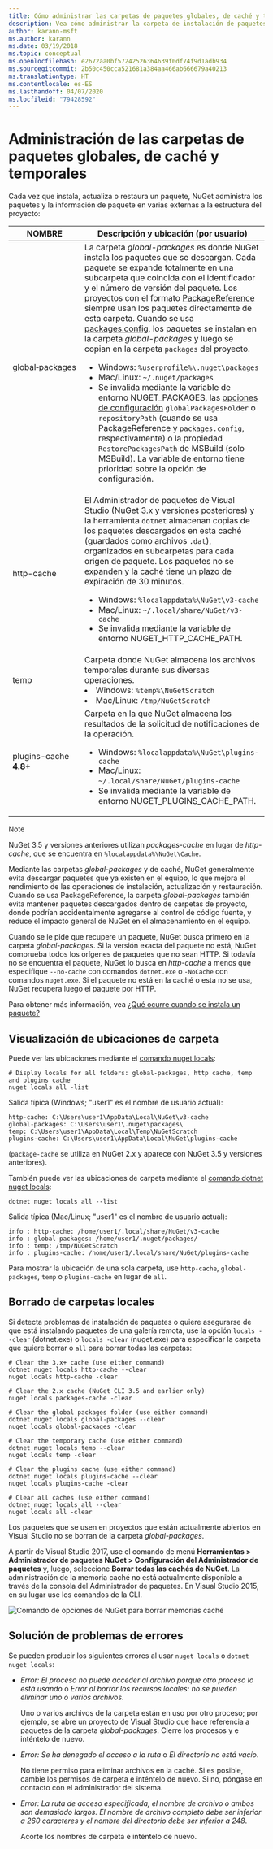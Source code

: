 ```yaml
---
title: Cómo administrar las carpetas de paquetes globales, de caché y temporales en NuGet
description: Vea cómo administrar la carpeta de instalación de paquetes globales, la caché de paquetes y las carpetas temporales que existen en un equipo, que se utilizan al instalar, restaurar y actualizar paquetes.
author: karann-msft
ms.author: karann
ms.date: 03/19/2018
ms.topic: conceptual
ms.openlocfilehash: e2672aa0bf57242526364639f0df74f9d1adb934
ms.sourcegitcommit: 2b50c450cca521681a384aa466ab666679a40213
ms.translationtype: HT
ms.contentlocale: es-ES
ms.lasthandoff: 04/07/2020
ms.locfileid: "79428592"
---
```

# <a name="managing-the-global-packages-cache-and-temp-folders"></a>Administración de las carpetas de paquetes globales, de caché y temporales

Cada vez que instala, actualiza o restaura un paquete, NuGet administra los paquetes y la información de paquete en varias externas a la estructura del proyecto:

| NOMBRE | Descripción y ubicación (por usuario)|
| --- | --- |
| global‑packages | La carpeta *global-packages* es donde NuGet instala los paquetes que se descargan. Cada paquete se expande totalmente en una subcarpeta que coincida con el identificador y el número de versión del paquete. Los proyectos con el formato [PackageReference](package-references-in-project-files.md) siempre usan los paquetes directamente de esta carpeta. Cuando se usa [packages.config](../reference/packages-config.md), los paquetes se instalan en la carpeta *global-packages* y luego se copian en la carpeta `packages` del proyecto.<br/><ul><li>Windows: `%userprofile%\.nuget\packages`</li><li>Mac/Linux: `~/.nuget/packages`</li><li>Se invalida mediante la variable de entorno NUGET_PACKAGES, las [opciones de configuración](../reference/nuget-config-file.md#config-section) `globalPackagesFolder` o `repositoryPath` (cuando se usa PackageReference y `packages.config`, respectivamente) o la propiedad `RestorePackagesPath` de MSBuild (solo MSBuild). La variable de entorno tiene prioridad sobre la opción de configuración.</li></ul> |
| http-cache | El Administrador de paquetes de Visual Studio (NuGet 3.x y versiones posteriores) y la herramienta `dotnet` almacenan copias de los paquetes descargados en esta caché (guardados como archivos `.dat`), organizados en subcarpetas para cada origen de paquete. Los paquetes no se expanden y la caché tiene un plazo de expiración de 30 minutos.<br/><ul><li>Windows: `%localappdata%\NuGet\v3-cache`</li><li>Mac/Linux: `~/.local/share/NuGet/v3-cache`</li><li>Se invalida mediante la variable de entorno NUGET_HTTP_CACHE_PATH.</li></ul> |
| temp | Carpeta donde NuGet almacena los archivos temporales durante sus diversas operaciones.<br/><li>Windows: `%temp%\NuGetScratch`</li><li>Mac/Linux: `/tmp/NuGetScratch`</li></ul> |
| plugins-cache **4.8+** | Carpeta en la que NuGet almacena los resultados de la solicitud de notificaciones de la operación.<br/><ul><li>Windows: `%localappdata%\NuGet\plugins-cache`</li><li>Mac/Linux: `~/.local/share/NuGet/plugins-cache`</li><li>Se invalida mediante la variable de entorno NUGET_PLUGINS_CACHE_PATH.</li></ul> |

> [!Note]
> NuGet 3.5 y versiones anteriores utilizan *packages-cache* en lugar de *http-cache*, que se encuentra en `%localappdata%\NuGet\Cache`.

Mediante las carpetas *global-packages* y de caché, NuGet generalmente evita descargar paquetes que ya existen en el equipo, lo que mejora el rendimiento de las operaciones de instalación, actualización y restauración. Cuando se usa PackageReference, la carpeta *global-packages* también evita mantener paquetes descargados dentro de carpetas de proyecto, donde podrían accidentalmente agregarse al control de código fuente, y reduce el impacto general de NuGet en el almacenamiento en el equipo.

Cuando se le pide que recupere un paquete, NuGet busca primero en la carpeta *global-packages*. Si la versión exacta del paquete no está, NuGet comprueba todos los orígenes de paquetes que no sean HTTP. Si todavía no se encuentra el paquete, NuGet lo busca en *http-cache* a menos que especifique `--no-cache` con comandos `dotnet.exe` o `-NoCache` con comandos `nuget.exe`. Si el paquete no está en la caché o esta no se usa, NuGet recupera luego el paquete por HTTP.

Para obtener más información, vea [¿Qué ocurre cuando se instala un paquete?](../concepts/package-installation-process.md)

## <a name="viewing-folder-locations"></a>Visualización de ubicaciones de carpeta

Puede ver las ubicaciones mediante el [comando nuget locals](../reference/cli-reference/cli-ref-locals.md):

```cli
# Display locals for all folders: global-packages, http cache, temp and plugins cache
nuget locals all -list
```

Salida típica (Windows; "user1" es el nombre de usuario actual):

```output
http-cache: C:\Users\user1\AppData\Local\NuGet\v3-cache
global-packages: C:\Users\user1\.nuget\packages\
temp: C:\Users\user1\AppData\Local\Temp\NuGetScratch
plugins-cache: C:\Users\user1\AppData\Local\NuGet\plugins-cache
```

(`package-cache` se utiliza en NuGet 2.x y aparece con NuGet 3.5 y versiones anteriores).

También puede ver las ubicaciones de carpeta mediante el [comando dotnet nuget locals](/dotnet/core/tools/dotnet-nuget-locals):

```dotnetcli
dotnet nuget locals all --list
```

Salida típica (Mac/Linux; "user1" es el nombre de usuario actual):

```output
info : http-cache: /home/user1/.local/share/NuGet/v3-cache
info : global-packages: /home/user1/.nuget/packages/
info : temp: /tmp/NuGetScratch
info : plugins-cache: /home/user1/.local/share/NuGet/plugins-cache
```

Para mostrar la ubicación de una sola carpeta, use `http-cache`, `global-packages`, `temp` o `plugins-cache` en lugar de `all`.

## <a name="clearing-local-folders"></a>Borrado de carpetas locales

Si detecta problemas de instalación de paquetes o quiere asegurarse de que está instalando paquetes de una galería remota, use la opción `locals --clear` (dotnet.exe) o `locals -clear` (nuget.exe) para especificar la carpeta que quiere borrar o `all` para borrar todas las carpetas:

```cli
# Clear the 3.x+ cache (use either command)
dotnet nuget locals http-cache --clear
nuget locals http-cache -clear

# Clear the 2.x cache (NuGet CLI 3.5 and earlier only)
nuget locals packages-cache -clear

# Clear the global packages folder (use either command)
dotnet nuget locals global-packages --clear
nuget locals global-packages -clear

# Clear the temporary cache (use either command)
dotnet nuget locals temp --clear
nuget locals temp -clear

# Clear the plugins cache (use either command)
dotnet nuget locals plugins-cache --clear
nuget locals plugins-cache -clear

# Clear all caches (use either command)
dotnet nuget locals all --clear
nuget locals all -clear
```

Los paquetes que se usen en proyectos que están actualmente abiertos en Visual Studio no se borran de la carpeta *global-packages*.

A partir de Visual Studio 2017, use el comando de menú **Herramientas > Administrador de paquetes NuGet > Configuración del Administrador de paquetes** y, luego, seleccione **Borrar todas las cachés de NuGet**. La administración de la memoria caché no está actualmente disponible a través de la consola del Administrador de paquetes. En Visual Studio 2015, en su lugar use los comandos de la CLI.

![Comando de opciones de NuGet para borrar memorias caché](media/options-clear-caches.png)

## <a name="troubleshooting-errors"></a>Solución de problemas de errores

Se pueden producir los siguientes errores al usar `nuget locals` o `dotnet nuget locals`:

- *Error: El proceso no puede acceder al archivo <package> porque otro proceso lo está usando* o *Error al borrar los recursos locales: no se pueden eliminar uno o varios archivos*.

    Uno o varios archivos de la carpeta están en uso por otro proceso; por ejemplo, se abre un proyecto de Visual Studio que hace referencia a paquetes de la carpeta *global-packages*. Cierre los procesos y e inténtelo de nuevo.

- *Error: Se ha denegado el acceso a la ruta <path>* o *El directorio no está vacío*.

    No tiene permiso para eliminar archivos en la caché. Si es posible, cambie los permisos de carpeta e inténtelo de nuevo. Si no, póngase en contacto con el administrador del sistema.

- *Error: La ruta de acceso especificada, el nombre de archivo o ambos son demasiado largos. El nombre de archivo completo debe ser inferior a 260 caracteres y el nombre del directorio debe ser inferior a 248*.

    Acorte los nombres de carpeta e inténtelo de nuevo.
